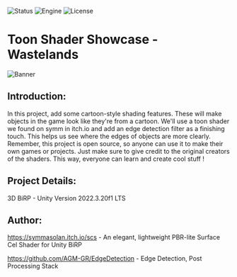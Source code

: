 ![Status](https://badgen.net/badge/Status/OpenSource/orange?icon=github)
![Engine](https://badgen.net/badge/Engine/Unity/blue)
![License](https://badgen.net/badge/license/MIT/green)

# **Toon Shader Showcase - Wastelands**
![Banner](https://github.com/Parven05/Project-Wastelands/assets/101796812/dc0727c2-d399-41e6-a50e-3c6397b10c3a)

## **Introduction:**
In this project, add some cartoon-style shading features. These will make objects in the game look like they're from a cartoon. We'll use a toon shader we found on symm in itch.io and add an edge detection filter as a finishing touch. This helps us see where the edges of objects are more clearly. Remember, this project is open source, so anyone can use it to make their own games or projects. Just make sure to give credit to the original creators of the shaders. This way, everyone can learn and create cool stuff !

## **Project Details:**
3D BiRP - Unity Version 2022.3.20f1 LTS

## **Author:**
https://symmasolan.itch.io/scs - An elegant, lightweight PBR-lite Surface Cel Shader for Unity BiRP

https://github.com/AGM-GR/EdgeDetection - Edge Detection, Post Processing Stack
